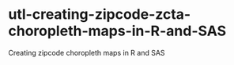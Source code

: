 # utl-creating-zipcode-zcta-choropleth-maps-in-R-and-SAS
Creating zipcode choropleth maps in R and SAS
